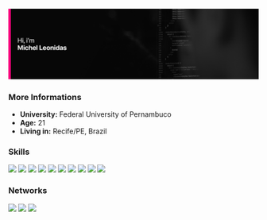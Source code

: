 ![alt text](https://github.com/OnLeonidas/onleonidas/blob/main/background.png)

### More Informations
- **University:** Federal University of Pernambuco
- **Age:** 21
- **Living in:** Recife/PE, Brazil

### Skills
<div>
<a><img src="https://img.shields.io/badge/Python-14354C?style=for-the-badge&logo=python&logoColor=white"></img></a>
<a><img src="https://img.shields.io/badge/HTML5-E34F26?style=for-the-badge&logo=html5&logoColor=white"></img></a>
<a><img src="https://img.shields.io/badge/CSS3-1572B6?style=for-the-badge&logo=css3&logoColor=white"></img></a>
<a><img src="https://img.shields.io/badge/C%2B%2B-00599C?style=for-the-badge&logo=c%2B%2B&logoColor=white"></img></a>
<a><img src="https://img.shields.io/badge/MongoDB-4EA94B?style=for-the-badge&logo=mongodb&logoColor=white"></img></a>
<a><img src="https://img.shields.io/badge/Angular-DD0031?style=for-the-badge&logo=angular&logoColor=white"></img></a>
<a><img src="https://img.shields.io/badge/Node.js-43853D?style=for-the-badge&logo=node.js&logoColor=white"></img></a>
<a><img src="https://img.shields.io/badge/TypeScript-007ACC?style=for-the-badge&logo=typescript&logoColor=white"></img></a>
<a><img src="https://img.shields.io/badge/Oracle-F80000?style=for-the-badge&logo=Oracle&logoColor=white"></img></a>
<a><img src="https://img.shields.io/badge/Figma-F24E1E?style=for-the-badge&logo=figma&logoColor=white"></img></a>
</div>

### Networks
<div>
<a href="https://www.linkedin.com/in/michel-leonidas-89223421b/"><img src="https://img.shields.io/badge/LinkedIn-0077B5?style=for-the-badge&logo=linkedin&logoColor=white"></img></a>
<a href="https://medium.com/@michelleonidas81"><img src="https://img.shields.io/badge/Medium-ffbe0b?style=for-the-badge&logo=medium&logoColor=black"></img></a>
<a href="https://www.behance.net/onleonidas"><img src="https://img.shields.io/badge/Behance-0054F7?style=for-the-badge&logo=behance&logoColor=white"></img></a>
</div>
